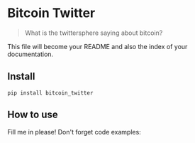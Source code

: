 <!--

#################################################
### THIS FILE WAS AUTOGENERATED! DO NOT EDIT! ###
#################################################
# file to edit: nbs/index.ipynb
# command to build the docs after a change: nbdev_build_docs

-->

# Bitcoin Twitter

> What is the twittersphere saying about bitcoin?


This file will become your README and also the index of your documentation.

## Install

`pip install bitcoin_twitter`

## How to use

Fill me in please! Don't forget code examples:
